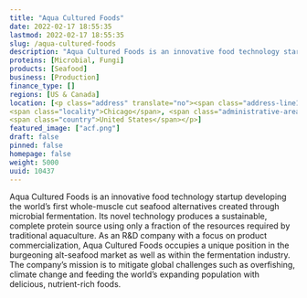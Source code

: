 ```yaml
---
title: "Aqua Cultured Foods"
date: 2022-02-17 18:55:35
lastmod: 2022-02-17 18:55:35
slug: /aqua-cultured-foods
description: "Aqua Cultured Foods is an innovative food technology startup developing the world’s first whole-muscle cut seafood alternatives created through microbial fermentation. Its novel technology produces a sustainable, complete protein source using only a fraction of the resources required by traditional aquaculture. As an R&D company with a focus on product commercialization, Aqua Cultured Foods occupies a unique position in the burgeoning alt-seafood market as well as within the fermentation industry."
proteins: [Microbial, Fungi]
products: [Seafood]
business: [Production]
finance_type: []
regions: [US & Canada]
location: [<p class="address" translate="no"><span class="address-line1">South Federal Street 399-301</span><br>
<span class="locality">Chicago</span>, <span class="administrative-area">Illinois</span> <span class="postal-code">60604</span><br>
<span class="country">United States</span></p>]
featured_image: ["acf.png"]
draft: false
pinned: false
homepage: false
weight: 5000
uuid: 10437
---
```

<p>Aqua Cultured Foods is an innovative food technology startup developing the world’s first whole-muscle cut seafood alternatives created through microbial fermentation. Its novel technology produces a sustainable, complete protein source using only a fraction of the resources required by traditional aquaculture. As an R&D company with a focus on product commercialization, Aqua Cultured Foods occupies a unique position in the burgeoning alt-seafood market as well as within the fermentation industry. The company’s mission is to mitigate global challenges such as overfishing, climate change and feeding the world’s expanding population with delicious, nutrient-rich foods.</p>
